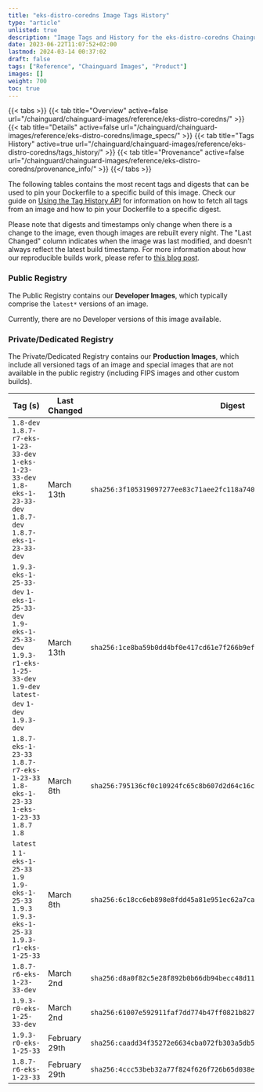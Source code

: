 ```yaml
---
title: "eks-distro-coredns Image Tags History"
type: "article"
unlisted: true
description: "Image Tags and History for the eks-distro-coredns Chainguard Image"
date: 2023-06-22T11:07:52+02:00
lastmod: 2024-03-14 00:37:02
draft: false
tags: ["Reference", "Chainguard Images", "Product"]
images: []
weight: 700
toc: true
---
```


{{< tabs >}}
{{< tab title="Overview" active=false url="/chainguard/chainguard-images/reference/eks-distro-coredns/" >}}
{{< tab title="Details" active=false url="/chainguard/chainguard-images/reference/eks-distro-coredns/image_specs/" >}}
{{< tab title="Tags History" active=true url="/chainguard/chainguard-images/reference/eks-distro-coredns/tags_history/" >}}
{{< tab title="Provenance" active=false url="/chainguard/chainguard-images/reference/eks-distro-coredns/provenance_info/" >}}
{{</ tabs >}}

The following tables contains the most recent tags and digests that can be used to pin your Dockerfile to a specific build of this image. Check our guide on [Using the Tag History API](/chainguard/chainguard-images/using-the-tag-history-api/) for information on how to fetch all tags from an image and how to pin your Dockerfile to a specific digest.

Please note that digests and timestamps only change when there is a change to the image, even though images are rebuilt every night. The "Last Changed" column indicates when the image was last modified, and doesn't always reflect the latest build timestamp. For more information about how our reproducible builds work, please refer to [this blog post](https://www.chainguard.dev/unchained/reproducing-chainguards-reproducible-image-builds).

### Public Registry
The Public Registry contains our **Developer Images**, which typically comprise the `latest*` versions of an image.

Currently, there are no Developer versions of this image available.

### Private/Dedicated Registry
The Private/Dedicated Registry contains our **Production Images**, which include all versioned tags of an image and special images that are not available in the public registry (including FIPS images and other custom builds).

| Tag (s)                                                                                                                                  | Last Changed  | Digest                                                                    |
|------------------------------------------------------------------------------------------------------------------------------------------|---------------|---------------------------------------------------------------------------|
|  `1.8-dev` `1.8.7-r7-eks-1-23-33-dev` `1-eks-1-23-33-dev` `1.8-eks-1-23-33-dev` `1.8.7-dev` `1.8.7-eks-1-23-33-dev`                      | March 13th    | `sha256:3f105319097277ee83c71aee2fc118a740033ad06eb51f50552e97024d7d90a7` |
|  `1.9.3-eks-1-25-33-dev` `1-eks-1-25-33-dev` `1.9-eks-1-25-33-dev` `1.9.3-r1-eks-1-25-33-dev` `1.9-dev` `latest-dev` `1-dev` `1.9.3-dev` | March 13th    | `sha256:1ce8ba59b0dd4bf0e417cd61e7f266b9ef046b828c22ebf50ef51eb6b6c5e855` |
|  `1.8.7-eks-1-23-33` `1.8.7-r7-eks-1-23-33` `1.8-eks-1-23-33` `1-eks-1-23-33` `1.8.7` `1.8`                                              | March 8th     | `sha256:795136cf0c10924fc65c8b607d2d64c16c090fa30948c61957c8721736ee631b` |
|  `latest` `1` `1-eks-1-25-33` `1.9` `1.9-eks-1-25-33` `1.9.3` `1.9.3-eks-1-25-33` `1.9.3-r1-eks-1-25-33`                                 | March 8th     | `sha256:6c18cc6eb898e8fdd45a81e951ec62a7ca32871ebb1b4f84d7096d8478524480` |
|  `1.8.7-r6-eks-1-23-33-dev`                                                                                                              | March 2nd     | `sha256:d8a0f82c5e28f892b0b66db94becc48d118c3941c67d50341ab37460043f7e4f` |
|  `1.9.3-r0-eks-1-25-33-dev`                                                                                                              | March 2nd     | `sha256:61007e592911faf7dd774b47ff0821b8275b9896b6436eaecc8e2d4fee00e3c4` |
|  `1.9.3-r0-eks-1-25-33`                                                                                                                  | February 29th | `sha256:caadd34f35272e6634cba072fb303a5db59aa9d0900ab6bdc9430623b8254d8a` |
|  `1.8.7-r6-eks-1-23-33`                                                                                                                  | February 29th | `sha256:4ccc53beb32a77f824f626f726b65d038e5f65aca839a6c8070cb5a803ac215a` |

